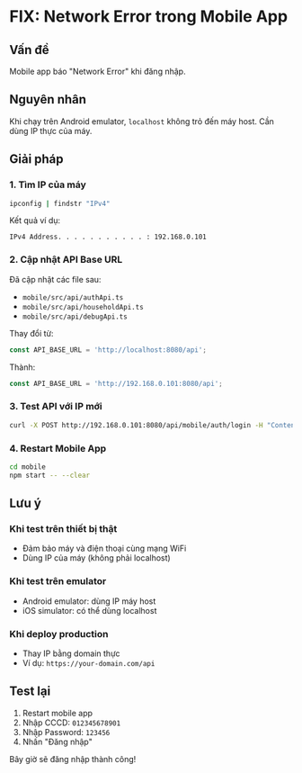 # FIX: Network Error trong Mobile App

## Vấn đề
Mobile app báo "Network Error" khi đăng nhập.

## Nguyên nhân
Khi chạy trên Android emulator, `localhost` không trỏ đến máy host. Cần dùng IP thực của máy.

## Giải pháp

### 1. Tìm IP của máy
```bash
ipconfig | findstr "IPv4"
```

Kết quả ví dụ:
```
IPv4 Address. . . . . . . . . . . : 192.168.0.101
```

### 2. Cập nhật API Base URL

Đã cập nhật các file sau:
- `mobile/src/api/authApi.ts`
- `mobile/src/api/householdApi.ts` 
- `mobile/src/api/debugApi.ts`

Thay đổi từ:
```typescript
const API_BASE_URL = 'http://localhost:8080/api';
```

Thành:
```typescript
const API_BASE_URL = 'http://192.168.0.101:8080/api';
```

### 3. Test API với IP mới
```bash
curl -X POST http://192.168.0.101:8080/api/mobile/auth/login -H "Content-Type: application/json" -d "{""cccd"":""012345678901"",""password"":""123456""}"
```

### 4. Restart Mobile App
```bash
cd mobile
npm start -- --clear
```

## Lưu ý

### Khi test trên thiết bị thật
- Đảm bảo máy và điện thoại cùng mạng WiFi
- Dùng IP của máy (không phải localhost)

### Khi test trên emulator
- Android emulator: dùng IP máy host
- iOS simulator: có thể dùng localhost

### Khi deploy production
- Thay IP bằng domain thực
- Ví dụ: `https://your-domain.com/api`

## Test lại

1. Restart mobile app
2. Nhập CCCD: `012345678901`
3. Nhập Password: `123456`
4. Nhấn "Đăng nhập"

Bây giờ sẽ đăng nhập thành công!

